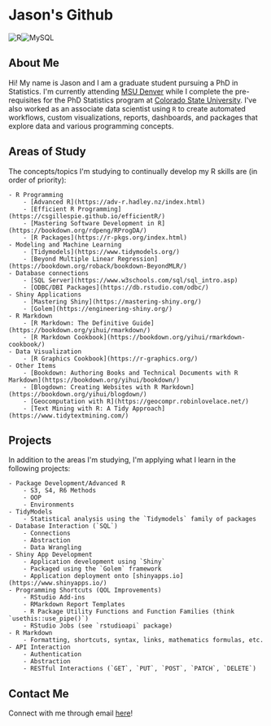 
# Jason's Github

<!-- badges: start -->
<img alt="R" src="https://img.shields.io/badge/r-%23276DC3.svg?&style=for-the-badge&logo=r&logoColor=white"/><img alt="MySQL" src="https://img.shields.io/badge/mysql-%2300f.svg?&style=for-the-badge&logo=mysql&logoColor=white"/>

<!-- badges: end -->

## About Me

Hi! My name is Jason and I am a graduate student pursuing a PhD in Statistics. I'm currently attending [MSU Denver](https://www.msudenver.edu) while I complete the pre-requisites for the PhD Statistics program at [Colorado State University](https://statistics.colostate.edu/). I've also worked as an associate data scientist using `R` to create automated workflows, custom visualizations, reports, dashboards, and packages that explore data and various programming concepts.

## Areas of Study

The concepts/topics I'm studying to continually develop my R skills are (in order of priority):

	- R Programming
		- [Advanced R](https://adv-r.hadley.nz/index.html)
		- [Efficient R Programming](https://csgillespie.github.io/efficientR/)
		- [Mastering Software Development in R](https://bookdown.org/rdpeng/RProgDA/)
		- [R Packages](https://r-pkgs.org/index.html)
	- Modeling and Machine Learning
		- [Tidymodels](https://www.tidymodels.org/)
		- [Beyond Multiple Linear Regression](https://bookdown.org/roback/bookdown-BeyondMLR/)
	- Database connections
		- [SQL Server](https://www.w3schools.com/sql/sql_intro.asp)
		- [ODBC/DBI Packages](https://db.rstudio.com/odbc/)
	- Shiny Applications
		- [Mastering Shiny](https://mastering-shiny.org/)
		- [Golem](https://engineering-shiny.org/)
	- R Markdown
		- [R Markdown: The Definitive Guide](https://bookdown.org/yihui/rmarkdown/)
		- [R Markdown Cookbook](https://bookdown.org/yihui/rmarkdown-cookbook/)
	- Data Visualization
		- [R Graphics Cookbook](https://r-graphics.org/)
	- Other Items
		- [Bookdown: Authoring Books and Technical Documents with R Markdown](https://bookdown.org/yihui/bookdown/)
		- [Blogdown: Creating Websites with R Markdown](https://bookdown.org/yihui/blogdown/)
		- [Geocomputation with R](https://geocompr.robinlovelace.net/)
		- [Text Mining with R: A Tidy Approach](https://www.tidytextmining.com/)

## Projects

In addition to the areas I'm studying, I'm applying what I learn in the following projects:

	- Package Development/Advanced R
		- S3, S4, R6 Methods
		- OOP
		- Environments
	- TidyModels
		- Statistical analysis using the `Tidymodels` family of packages
	- Database Interaction (`SQL`)
		- Connections
		- Abstraction
		- Data Wrangling
	- Shiny App Development
		- Application development using `Shiny`
		- Packaged using the `Golem` framework
		- Application deployment onto [shinyapps.io](https://www.shinyapps.io/)
	- Programming Shortcuts (QOL Improvements)
		- RStudio Add-ins
		- RMarkdown Report Templates
		- R Package Utility Functions and Function Families (think `usethis::use_pipe()`)
		- RStudio Jobs (see `rstudioapi` package)
	- R Markdown
		- Formatting, shortcuts, syntax, links, mathematics formulas, etc.
	- API Interaction
		- Authentication
		- Abstraction
		- RESTful Interactions (`GET`, `PUT`, `POST`, `PATCH`, `DELETE`)
		
## Contact Me

Connect with me through email [here]((mailto:jasoncareyco95@outlook.com?subject=[Github]%20Lets%20Connect%20)
)!